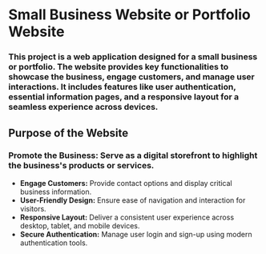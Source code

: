 # Small Business Website or Portfolio Website

### This project is a web application designed for a small business or portfolio. The website provides key functionalities to showcase the business, engage customers, and manage user interactions. It includes features like user authentication, essential information pages, and a responsive layout for a seamless experience across devices.

## Purpose of the Website

### Promote the Business: Serve as a digital storefront to highlight the business's products or services.  
- **Engage Customers:** Provide contact options and display critical business information.  
- **User-Friendly Design:** Ensure ease of navigation and interaction for visitors.  
- **Responsive Layout:** Deliver a consistent user experience across desktop, tablet, and mobile devices.  
- **Secure Authentication:** Manage user login and sign-up using modern authentication tools.  